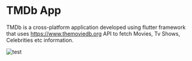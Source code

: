 # TMDb App

TMDb is a cross-platform application developed using flutter framework that uses https://www.themoviedb.org API 
to fetch Movies, Tv Shows, Celebrities etc information.


![test](Images/iOS/1.png|width=100)
